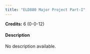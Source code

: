 ```yaml
---
title: "ELD880 Major Project Part-I"
---
```

**Credits:** 6 (0-0-12)

#### Description
No description available.